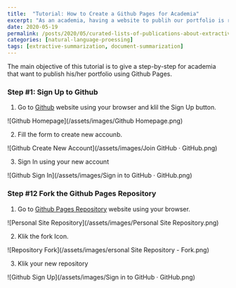 ```yaml
---
title:  "Tutorial: How to Create a Github Pages for Academia"
excerpt: "As an academia, having a website to publih our portfolio is really important. Please enjoy it! "
date: 2020-05-19
permalink: /posts/2020/05/curated-lists-of-publications-about-extractive-summarization-from-arxiv/
categories: [natural-language-proessing]
tags: [extractive-summarization, document-summarization]
---
```


The main objective of this tutorial is to give a step-by-step for academia that want to publish his/her portfolio using Github Pages.

### Step #1: Sign Up to Github 

1. Go to [Github](https://github.com) website using your browser and klil the Sign Up button.

![Github Homepage](/assets/images/Github Homepage.png)

2. Fill the form to create new accounb.

![Github Create New Account](/assets/images/Join GitHub · GitHub.png)

3. Sign In using your new account

![Github Sign In](/assets/images/Sign in to GitHub · GitHub.png)

### Step #12 Fork the Github Pages Repository

1. Go to [Github Pages Repository](https://github.com/sigit-purnomo/sigit-purnomo.github.io) website using your browser.

![Personal Site Repository](/assets/images/Personal Site Repository.png)

2. Klik the fork Icon.

![Repository Fork](/assets/images/ersonal Site Repository - Fork.png)

3. Klik your new repository

![Github Sign Up](/assets/images/Sign in to GitHub · GitHub.png)